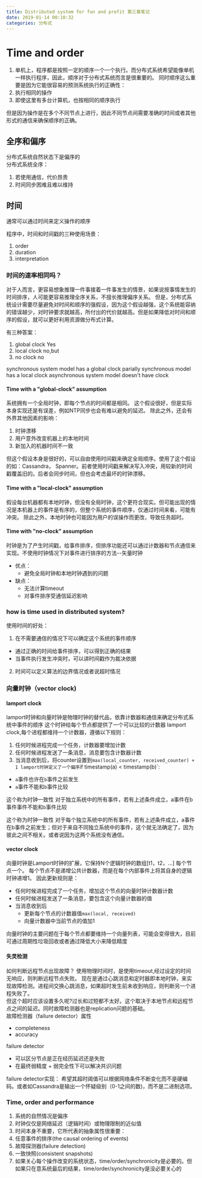 ```yaml
---
title: Distributed system for fun and profit 第三章笔记
date: 2019-01-14 00:10:32
categories: 分布式
---
```

# Time and order

1. 单机上，程序都是按照一定的顺序一个一个执行。而分布式系统希望能像单机一样执行程序，因此，顺序对于分布式系统而言是很重要的。
同时顺序这么重要是因为它能很容易的预测系统执行的正确性：
1. 执行相同的操作
2. 即使这里有多台计算机，也按相同的顺序执行

但是因为操作是在多个不同节点上进行，因此不同节点间需要准确的时间或者其他形式的通信来确保顺序的正确。

## 全序和偏序
分布式系统自然状态下是偏序的    
分布式系统全序：
1. 若使用通信，代价昂贵
2. 时间同步困难且难以维持

## 时间
通常可以通过时间来定义操作的顺序

程序中，时间和时间戳的三种使用场景：
1. order
2. duration
3. interpretation

### 时间的速率相同吗？
对于人而言，更容易想象推理一件事接着一件事发生的情景，如果说按事情发生的时间排序，人可能更容易推理全序关系，不擅长推理偏序关系。
但是，分布式系统设计需要尽量避免对时间和顺序的强假设，因为这个假设越强，这个系统能容纳的错误越少，对时钟要求就越高，所付出的代价就越高。但是如果降低对时间和顺序的假设，就可以更好利用资源做分布式计算。

有三种答案：
1. global clock Yes
2. local clock no,but
3. no clock no

synchronous system model has a global clock
parially synchronous model has a local clock
asynchronous system model doesn't have clock

#### Time with a "global-clock" assumption
系统拥有一个全局时钟，即每个节点的时间都是相同。
这个假设很好，但是实际本身实现还是有误差，例如NTP同步也会有难以避免的延迟。
除此之外，还会有外界其他因素的影响：
1. 时钟漂移
2. 用户意外改变机器上的本地时间
3. 新加入的机器时间不一致

但这个假设本身是很好的，可以自由使用时间戳来确定全局顺序。使用了这个假设的如：Cassandra， Spanner。前者使用时间戳来解决写入冲突，用较新的时间戳覆盖旧的。后者会同步时间，但也会考虑最坏的时钟漂移。

#### Time with a "local-clock" assumption
假设每台机器都有本地时钟，但没有全局时钟，这个更符合现实。但可能出现的情况是本机器上的事件是有序的，但整个系统的事件顺序，仅通过时间来看，可能有冲突。
除此之外，本地时钟也可能因为用户的误操作而更改，导致任务超时。

#### Time with "no-clock" assumption
时钟是为了产生时间戳，给事件排序，但排序功能还可以通过计数器和节点通信来实现。不使用时钟情况下对事件进行排序的方法--矢量时钟
- 优点：
  - 避免全局时钟和本地时钟遇到的问题
- 缺点：
  - 无法计算timeout
  - 对事件排序受通信延迟影响

### how is time used in distributed system?
使用时间的好处：
1. 在不需要通信的情况下可以确定这个系统的事件顺序
  - 通过正确的时间给事件排序，可以得到正确的结果
  - 当事件执行发生冲突时，可以讲时间戳作为裁决依据
2. 时间可以定义算法的边界情况或者说超时情况

### 向量时钟（vector clock)
#### lamport clock
lamport时钟和向量时钟是物理时钟的替代品，依靠计数器和通信来确定分布式系统中事件的顺序
这个时钟给每个节点都提供了一个可以比较的计数器
lamport clock,每个进程都维持一个计数器，遵循以下规则：
1. 任何时候进程完成一个任务，计数器要增加计数
2. 任何时候进程发送了一条消息，消息要包含计数器计数
3. 当消息收到后，将counter设置到`max(local_counter, received_counter) + 1
lamport时钟定义了一个偏序`if timestamp(a) < timestamp(b)`:
- `a`事件也许在`b`事件之前发生
- `a`事件不能和`b`事件比较

这个称为时钟一致性
对于独立系统中的所有事件，若有上述条件成立，a事件在b事件事件不能和`b`事件比较

这个称为时钟一致性
对于每个独立系统中的所有事件，若有上述条件成立，a事件在b事件之前发生；但对于来自不同独立系统中的事件，这个就无法确定了，因为彼此之间不相关。或者说因为这两个系统没有通信。

#### vector clock
向量时钟是Lamport时钟的扩展，它保持N个逻辑时钟的数组[t1，t2，...]  每个节点一个。 每个节点不是递增公共计数器，而是在每个内部事件上将其自身的逻辑时钟递增1。 因此更新规则是：
- 任何时候进程完成了一个任务，增加这个节点的向量时钟计数器计数
- 任何时候进程发送了一条消息，要包含这个向量计数器的值
- 当消息收到后
  - 更新每个节点的计数器值`max(local, received)`
  - 向量计数器中当前节点的值加1

向量时钟的主要问题在于每个节点都要维持一个向量列表，可能会变得很大，目前可通过周期性垃圾回收或者通过降低大小来降低精度

#### 失灵检测
如何判断远程节点出现故障？
使用物理时间时，是使用timeout,经过设定的时间无响应，则判断远程节点失败。
现在是通过心跳消息和定时器即本地时钟，来实现故障检测。进程间交换心跳消息，如果超时发生前未收到响应，则判断另一个进程失败了。  
但这个超时应该设置多久呢?过长和过短都不太好。这个取决于本地节点和远程节点之间的延迟。同时故障检测器也是replication问题的基础。  
故障检测器（failure detector）属性
- completeness
- accuracy

failure detector
- 可以区分节点是正在经历延迟还是失败
- 在最终弱精度 + 弱完全性下可以解决共识问题

failure detector实现：
希望其超时阈值可以根据网络条件不断变化而不是硬编码。或者如Cassandra是输出一个怀疑级别（0-1之间的数)，而不是二进制选项。

### Time, order and performance
1. 系统的自然情况是偏序
2. 时钟仅仅是网络延迟（逻辑时间）或物理限制的近似值
3. 时间本身不重要，它所代表的抽象属性很重要：
  1. 任意事件的排序(the causal ordering of events)
  2. 故障探测器(failure detection)
  3. 一致快照(consistent snapshots)
4. 如果关心每个操作改变的系统状态，time/order/synchronicity是必要的。但如果只在意系统最后的结果，time/order/synchronicity是没必要关心的


